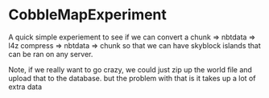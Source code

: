 # CobbleMapExperiment
A quick simple experiement to see if we can convert a chunk => nbtdata => l4z compress =>  nbtdata => chunk
so that we can have skyblock islands that can be ran on any server.

Note, if we really want to go crazy, we could just zip up the world file and upload that to the database. but the 
problem with that is it takes up a lot of extra data 